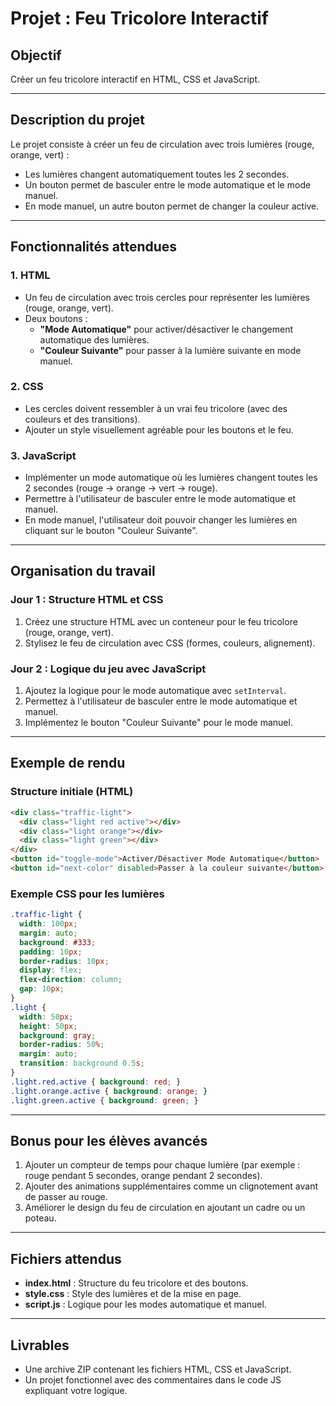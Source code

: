 # Projet : Feu Tricolore Interactif

## Objectif
Créer un feu tricolore interactif en HTML, CSS et JavaScript.

---

## Description du projet
Le projet consiste à créer un feu de circulation avec trois lumières (rouge, orange, vert) :  
- Les lumières changent automatiquement toutes les 2 secondes.  
- Un bouton permet de basculer entre le mode automatique et le mode manuel.  
- En mode manuel, un autre bouton permet de changer la couleur active.

---

## Fonctionnalités attendues

### 1. HTML
- Un feu de circulation avec trois cercles pour représenter les lumières (rouge, orange, vert).  
- Deux boutons :
  - **"Mode Automatique"** pour activer/désactiver le changement automatique des lumières.
  - **"Couleur Suivante"** pour passer à la lumière suivante en mode manuel.

### 2. CSS
- Les cercles doivent ressembler à un vrai feu tricolore (avec des couleurs et des transitions).  
- Ajouter un style visuellement agréable pour les boutons et le feu.

### 3. JavaScript
- Implémenter un mode automatique où les lumières changent toutes les 2 secondes (rouge -> orange -> vert -> rouge).  
- Permettre à l'utilisateur de basculer entre le mode automatique et manuel.  
- En mode manuel, l'utilisateur doit pouvoir changer les lumières en cliquant sur le bouton "Couleur Suivante".

---

## Organisation du travail

### **Jour 1 : Structure HTML et CSS**
1. Créez une structure HTML avec un conteneur pour le feu tricolore (rouge, orange, vert).
2. Stylisez le feu de circulation avec CSS (formes, couleurs, alignement).

### **Jour 2 : Logique du jeu avec JavaScript**
1. Ajoutez la logique pour le mode automatique avec `setInterval`.  
2. Permettez à l'utilisateur de basculer entre le mode automatique et manuel.  
3. Implémentez le bouton "Couleur Suivante" pour le mode manuel.

---

## Exemple de rendu

### Structure initiale (HTML)
```html
<div class="traffic-light">
  <div class="light red active"></div>
  <div class="light orange"></div>
  <div class="light green"></div>
</div>
<button id="toggle-mode">Activer/Désactiver Mode Automatique</button>
<button id="next-color" disabled>Passer à la couleur suivante</button>
```

### Exemple CSS pour les lumières
```css
.traffic-light {
  width: 100px;
  margin: auto;
  background: #333;
  padding: 10px;
  border-radius: 10px;
  display: flex;
  flex-direction: column;
  gap: 10px;
}
.light {
  width: 50px;
  height: 50px;
  background: gray;
  border-radius: 50%;
  margin: auto;
  transition: background 0.5s;
}
.light.red.active { background: red; }
.light.orange.active { background: orange; }
.light.green.active { background: green; }
```

---

## Bonus pour les élèves avancés
1. Ajouter un compteur de temps pour chaque lumière (par exemple : rouge pendant 5 secondes, orange pendant 2 secondes).  
2. Ajouter des animations supplémentaires comme un clignotement avant de passer au rouge.  
3. Améliorer le design du feu de circulation en ajoutant un cadre ou un poteau.

---

## Fichiers attendus
- **index.html** : Structure du feu tricolore et des boutons.  
- **style.css** : Style des lumières et de la mise en page.  
- **script.js** : Logique pour les modes automatique et manuel.

---

## Livrables
- Une archive ZIP contenant les fichiers HTML, CSS et JavaScript.  
- Un projet fonctionnel avec des commentaires dans le code JS expliquant votre logique.
